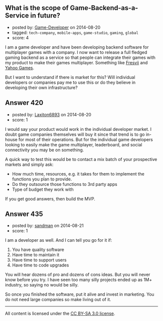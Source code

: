 ## What is the scope of Game-Backend-as-a-Service in future?

- posted by: [Game-Developer](https://stackexchange.com/users/4914695/game-developer) on 2014-08-20
- tagged: `tech-company`, `mobile-apps`, `game-studio`, `gaming`, `global`
- score: 4

I am a game developer and have been developing backend software for multiplayer games with a company. I now want to release a full fledged gaming backend as a service so that people can integrate their games with my product to make their games multiplayer. Something like [Fresvii][1] and [Yahoo Games][2].

But I want to understand if there is market for this? Will individual developers or companies pay me to use this or do they believe in developing their own infrastructure?


  [1]: https://fresvii.com/
  [2]: https://gamesnet.yahoo.com/documentation/services/multiplayer/


## Answer 420

- posted by: [Laxiton6893](https://stackexchange.com/users/2181902/laxiton6893) on 2014-08-20
- score: 1

I would say your product would work in the individual developer market. I doubt game companies themselves will buy it since that trend is to go in-house for most of their operations. But for the individual game developers looking to easily make the game multiplayer, leaderboard, and social connectivity you may be on something. 

A quick way to test this would be to contact a mix batch of your prospective markets and simply ask:

 - How much time, resources, e.g. it takes for them to implement the functions you plan to provide.
 - Do they outsource those functions to 3rd party apps
 - Type of budget they work with

If you get good answers, then build the MVP. 






## Answer 435

- posted by: [sandman](https://stackexchange.com/users/194597/sandman) on 2014-08-21
- score: 1

I am a developer as well. And I can tell you go for it if:

1. You have quality software
2. Have time to maintain it
3. Have time to support users
4. Have time to code upgrades

You will hear dozens of pro and dozens of cons ideas. But you will never know before you try. I have seen too many silly projects ended up as 1M+ industry, so saying no would be silly. 

So once you finished the software, put it alive and invest in marketing. You do not need large companies so make living out of it. 



---

All content is licensed under the [CC BY-SA 3.0 license](https://creativecommons.org/licenses/by-sa/3.0/).
